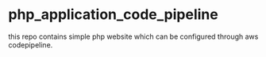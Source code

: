 # php_application_code_pipeline
this repo contains simple php website which can be configured through aws codepipeline.
